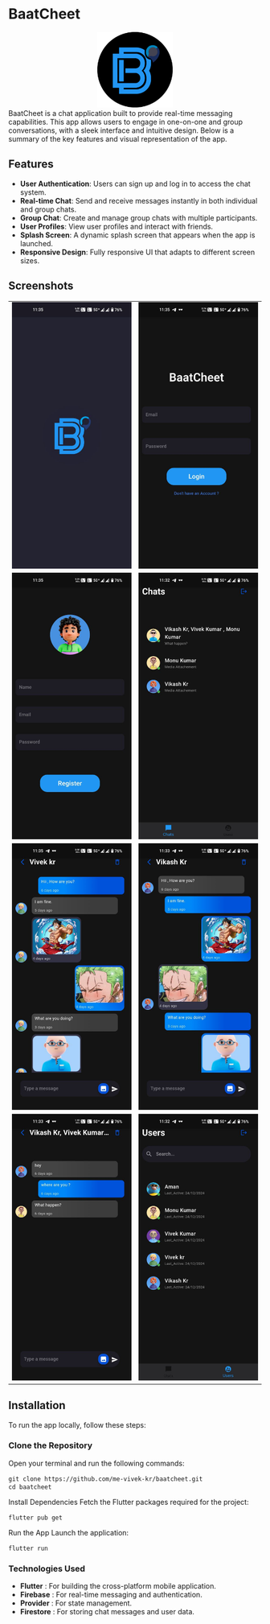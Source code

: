 # BaatCheet
<div align="center"> <img src="https://github.com/me-vivek-kr/baatcheet/blob/main/assets/images/Icon.png" alt="BaatCheet Logo" width="150"> </div>
BaatCheet is a chat application built to provide real-time messaging capabilities. This app allows users to engage in one-on-one and group conversations, with a sleek interface and intuitive design. Below is a summary of the key features and visual representation of the app.

## Features

- **User Authentication**: Users can sign up and log in to access the chat system.
- **Real-time Chat**: Send and receive messages instantly in both individual and group chats.
- **Group Chat**: Create and manage group chats with multiple participants.
- **User Profiles**: View user profiles and interact with friends.
- **Splash Screen**: A dynamic splash screen that appears when the app is launched.
- **Responsive Design**: Fully responsive UI that adapts to different screen sizes.

## Screenshots

<div align="center"> <table> <tr> <td><img src="https://github.com/me-vivek-kr/baatcheet/blob/main/assets/Screenshot/SplashScreen.jpg" alt="Splash Screen" width="300"></td> <td><img src="https://github.com/me-vivek-kr/baatcheet/blob/main/assets/Screenshot/Login_Page.jpg" alt="Login Page" width="300"></td> </tr> <tr> <td><img src="https://github.com/me-vivek-kr/baatcheet/blob/main/assets/Screenshot/Register_Page.jpg" alt="Register Page" width="300"></td> <td><img src="https://github.com/me-vivek-kr/baatcheet/blob/main/assets/Screenshot/Chat_Page.jpg" alt="Chat Page" width="300"></td> </tr> <tr> <td><img src="https://github.com/me-vivek-kr/baatcheet/blob/main/assets/Screenshot/Chat1.jpg" alt="Chat 1" width="300"></td> <td><img src="https://github.com/me-vivek-kr/baatcheet/blob/main/assets/Screenshot/Chat2.jpg" alt="Chat 2" width="300"></td> </tr> <tr> <td><img src="https://github.com/me-vivek-kr/baatcheet/blob/main/assets/Screenshot/Group_ChatPage.jpg" alt="Group Chat" width="300"></td> <td><img src="https://github.com/me-vivek-kr/baatcheet/blob/main/assets/Screenshot/Users_Page.jpg" alt="Users Page" width="300"></td> </tr> </table> </div>

## Installation

To run the app locally, follow these steps:

### Clone the Repository

Open your terminal and run the following commands:

```
git clone https://github.com/me-vivek-kr/baatcheet.git
cd baatcheet
```
Install Dependencies
Fetch the Flutter packages required for the project:

```
flutter pub get
```
Run the App
Launch the application:
```
flutter run
```

### Technologies Used

- **Flutter** : For building the cross-platform mobile application.
- **Firebase** : For real-time messaging and authentication.
- **Provider** : For state management.
- **Firestore** : For storing chat messages and user data.
